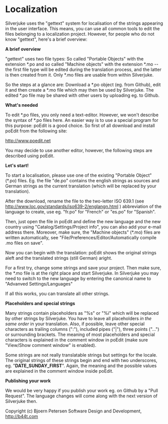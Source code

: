 Localization
================================================================================

Silverjuke uses the "gettext" system for localisation of the strings appearing
in the user interface. This means, you can use all common tools to edit the
files belonging to a localization project. However, for people who do not know
"gettext", here's a brief overview:


**A brief overview**

"gettext" uses two file types: So called "Portable Objects" with the extension 
*.po and so called "Machine objects" with the extension *.mo -- the first file
type will be edited during the translation process, and the latter is then 
created from it. Only *.mo files are usable from within Silverjuke.

So the steps at a glance are: Download a *.po object (eg. from Github), edit it
and then create a *.mo file which may then be used by Silverjuke.  The edited
*.po file may be shared with other users by uploading eg. to Github.
 

**What's needed**

To edit *.po files, you only need a text-editor. However, we won't describe 
the syntax of *.po files here. An easier way is to use a special program for 
this purpose: poEdit is a good choice. So first of all download and install 
poEdit from the following site:

http://www.poedit.net

You may decide to use another editor, however, the following steps are described 
using poEdit.


**Let's start!**

To start a localisation, please use one of the existing "Portable Object" 
(*.po) files. Eg. the file "de.po" contains the english strings as sources and
German strings as the current translation (which will be replaced 
by your translation).

After the download, rename the file to the two-letter ISO 639.1 
(see http://www.loc.gov/standards/iso639-2/englangn.html ) abbreviation of the 
language to create, use eg. "fr.po" for "French" or "es.po" for "Spanish".

Then, just open the file in poEdit and define the new language and the new 
country using "Catalog/Settings/Project info", you can also add your e-mail
address there. Moreover, make sure, the "Machine objects" (*.mo) files are
written automatically, see "File/Preferences/Editor/Automatically compile 
.mo files on save".

Now you can begin with the translation: poEdit shows the original strings aleft
and the translated strings (still German) aright.

For a first try, change some strings and save your project. Then make sure, 
the *.mo file is at the right place and start Silverjuke. In Silverjuke you may
need to switch to the new language by entering the canonical name to
"Advanved Settings/Languages"

If all this works, you can translate all other strings.


**Placeholders and special strings**

Many strings contain placeholders as "%s" or "%i" which will be replaced by 
other strings by Silverjuke. You have to leave all placeholders 
_in the same order_ in your translation. Also, if possible, leave other special 
characters as trailing columns (":"), included pipes ("|"), three points ("...") 
or surrounding brackets. The meaning of most placeholders and special characters 
is explained in the comment window in poEdit (make sure "View/Show comment 
window" is enabled).

Some strings are not really translatable strings but settings for the locale. 
The original strings of these strings begin and end with two underscores, eg. 
"__DATE_SUNDAY_FIRST__". Again, the meaning and the possible values are 
explained in the comment window inside poEdit.


**Publishing your work**

We would be very happy if you publish your work eg. on Github by a
"Pull Request".  The language changes will come along with the next version of
Silverjuke then.


Copyright (c) Bjoern Petersen Software Design and Development, http://b44t.com

